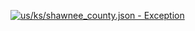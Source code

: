 [![us/ks/shawnee_county.json - Exception](https://img.shields.io/badge/us/ks/shawnee_county.json-Exception-red)](https://github.com/openaddresses/openaddresses/tree/master/sources/us/ks/shawnee_county.json)